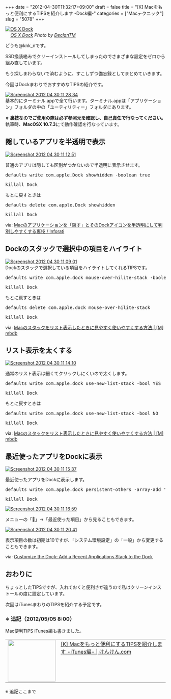 +++
date = "2012-04-30T11:32:17+09:00"
draft = false
title = "[K] Macをもっと便利にするTIPSを紹介します -Dock編-"
categories = ["Macテクニック"]
slug = "5078"
+++

<div class="center"><a href="http://www.flickr.com/photos/36006949@N00/1351989380/" title="OS X Dock by DeclanTM, on Flickr" target="_blank"><img class="flickr_photo" src="http://farm2.static.flickr.com/1092/1351989380_9eab5b6487_z.jpg" alt="OS X Dock" width="NaNpx"/></a></div><cite class="flickr_photographer"><img src="http://farm4.static.flickr.com/3329/favicons/72157601614001242_7730.png" width="16" /><a href="http://www.flickr.com/photos/36006949@N00/1351989380/">OS X Dock</a> Photo by <a href="http://www.flickr.com/photos/36006949@N00/">DeclanTM</a></cite>

どうも@knk_nです。

SSD換装絡みでクリーインストールしてしまったのでさまざまな設定をゼロから組み直しています。

もう探しまわらないで済むように、すこしずつ備忘録としてまとめていきます。

今回はDockまわりでおすすめなTIPSの紹介です。<!--more--><div class="center"><a href="http://knk-n.com.s3-website-ap-northeast-1.amazonaws.com/images/2012/04/screenshot-2012-04-30-11.28.34.jpg"><img src="http://knk-n.com.s3-website-ap-northeast-1.amazonaws.com/images/2012/04/screenshot-2012-04-30-11.28.34.jpg" alt="Screenshot 2012 04 30 11 28 34" title="screenshot 2012-04-30 11.28.34.jpg" border="0" width="" height="" /></a></div>
基本的にターミナル.appで全て行います。ターミナル.appは「アプリケーション」フォルダの中の「ユーティリティー」フォルダにあります。

<strong>※ 裏技なのでご使用の際は必ず参照元を確認し、自己責任で行なってください。</strong>
執筆時、<strong>MacOSX 10.7.3</strong>にて動作確認を行なっています。

<h2>隠しているアプリを半透明で表示</h2>

<div class="center"><a href="http://knk-n.com.s3-website-ap-northeast-1.amazonaws.com/images/2012/04/screenshot-2012-04-30-11.12.51.jpg"><img src="http://knk-n.com.s3-website-ap-northeast-1.amazonaws.com/images/2012/04/screenshot-2012-04-30-11.12.51.jpg" alt="Screenshot 2012 04 30 11 12 51" title="screenshot 2012-04-30 11.12.51.jpg" border="0" width="" height="" /></a></div>

普通のアプリは隠しても区別がつかないので半透明に表示させます。

<pre class="brush: bash">
defaults write com.apple.Dock showhidden -boolean true
</pre>

<pre class="brush: bash">
killall Dock
</pre>

もとに戻すときは

<pre class="brush: bash">
defaults delete com.apple.Dock showhidden
</pre>

<pre class="brush: bash">
killall Dock
</pre>

<p>via: <a  href="http://inforati.jp/apple/mac-tips-techniques/system-hints/how-to-show-dock-icon-of-hidden-application-in-translucent.html" target="_blank">Macのアプリケーションを「隠す」とそのDockアイコンを半透明にして判別しやすくする裏技 / Inforati</a><script type="text/javascript">var url = "http://inforati.jp/apple/mac-tips-techniques/system-hints/how-to-show-dock-icon-of-hidden-application-in-translucent.html";</script><script src="http://api.b.st-hatena.com/entry.count?url=http://inforati.jp/apple/mac-tips-techniques/system-hints/how-to-show-dock-icon-of-hidden-application-in-translucent.html&callback=hatebTxt"></script></p>

<h2>Dockのスタックで選択中の項目をハイライト</h2>

<div class="center"><a href="http://knk-n.com.s3-website-ap-northeast-1.amazonaws.com/images/2012/04/screenshot-2012-04-30-11.09.01.jpg"><img src="http://knk-n.com.s3-website-ap-northeast-1.amazonaws.com/images/2012/04/screenshot-2012-04-30-11.09.01.jpg" alt="Screenshot 2012 04 30 11 09 01" title="screenshot 2012-04-30 11.09.01.jpg" border="0" width="" height="" /></a></div>
Dockのスタックで選択している項目をハイライトしてくれるTIPSです。

<pre class="brush: bash">
defaults write com.apple.dock mouse-over-hilite-stack -boolean true
</pre>

<pre class="brush: bash">
killall Dock
</pre>

もとに戻すときは

<pre class="brush: bash">
defaults delete com.apple.dock mouse-over-hilite-stack
</pre>

<pre class="brush: bash">
killall Dock
</pre>

<p>via: <a  href="http://mbdb.jp/macintosh/stack-settings.html" target="_blank">Macのスタックをリスト表示したときに見やすく使いやすくする方法 | [M] mbdb</a><script type="text/javascript">var url = "http://mbdb.jp/macintosh/stack-settings.html";</script><script src="http://api.b.st-hatena.com/entry.count?url=http://mbdb.jp/macintosh/stack-settings.html&callback=hatebTxt"></script></p>


<h2>リスト表示を太くする</h2>

<div class="center"><a href="http://knk-n.com.s3-website-ap-northeast-1.amazonaws.com/images/2012/04/screenshot-2012-04-30-11.14.10.jpg"><img src="http://knk-n.com.s3-website-ap-northeast-1.amazonaws.com/images/2012/04/screenshot-2012-04-30-11.14.10.jpg" alt="Screenshot 2012 04 30 11 14 10" title="screenshot 2012-04-30 11.14.10.jpg" border="0" width="" height="" /></a></div>

通常のリスト表示は細くてクリックしにくいので太くします。

<pre class="brush: bash">
defaults write com.apple.dock use-new-list-stack -bool YES
</pre>

<pre class="brush: bash">
killall Dock
</pre>

もとに戻すときは

<pre class="brush: bash">
defaults write com.apple.dock use-new-list-stack -bool NO
</pre>

<pre class="brush: bash">
killall Dock
</pre>

<p>via: <a  href="http://mbdb.jp/macintosh/stack-settings.html" target="_blank">Macのスタックをリスト表示したときに見やすく使いやすくする方法 | [M] mbdb</a><script type="text/javascript">var url = "http://mbdb.jp/macintosh/stack-settings.html";</script><script src="http://api.b.st-hatena.com/entry.count?url=http://mbdb.jp/macintosh/stack-settings.html&callback=hatebTxt"></script></p>

<h2>最近使ったアプリをDockに表示</h2>

<div class="center"><a href="http://knk-n.com.s3-website-ap-northeast-1.amazonaws.com/images/2012/04/screenshot-2012-04-30-11.15.37.jpg"><img src="http://knk-n.com.s3-website-ap-northeast-1.amazonaws.com/images/2012/04/screenshot-2012-04-30-11.15.37.jpg" alt="Screenshot 2012 04 30 11 15 37" title="screenshot 2012-04-30 11.15.37.jpg" border="0" width="" height="" /></a></div>

最近使ったアプリをDockに表示します。
<pre class="brush: bash">
defaults write com.apple.dock persistent-others -array-add '{ "tile-data" = { "list-type" = 1; }; "tile-type" = "recents-tile"; }'
</pre>

<pre class="brush: bash">
killall Dock
</pre>


<div class="center"><a href="http://knk-n.com.s3-website-ap-northeast-1.amazonaws.com/images/2012/04/screenshot-2012-04-30-11.16.59.jpg"><img src="http://knk-n.com.s3-website-ap-northeast-1.amazonaws.com/images/2012/04/screenshot-2012-04-30-11.16.59.jpg" alt="Screenshot 2012 04 30 11 16 59" title="screenshot 2012-04-30 11.16.59.jpg" border="0" width="" height="" /></a></div>

メニューの「」→「最近使った項目」から見ることもできます。

<div class="center"><a href="http://knk-n.com.s3-website-ap-northeast-1.amazonaws.com/images/2012/04/screenshot-2012-04-30-11.20.41.jpg"><img src="http://knk-n.com.s3-website-ap-northeast-1.amazonaws.com/images/2012/04/screenshot-2012-04-30-11.20.41.jpg" alt="Screenshot 2012 04 30 11 20 41" title="screenshot 2012-04-30 11.20.41.jpg" border="0" width="" height="" /></a></div>

表示項目の数は初期は10ですが、「システム環境設定」の「一般」から変更することもできます。

<p>via: <a  href="http://macs.about.com/od/usingyourmac/qt/dockrecentitem.htm" target="_blank">Customize the Dock: Add a Recent Applications Stack to the Dock</a><script type="text/javascript">var url = "http://macs.about.com/od/usingyourmac/qt/dockrecentitem.htm";</script><script src="http://api.b.st-hatena.com/entry.count?url=http://macs.about.com/od/usingyourmac/qt/dockrecentitem.htm&callback=hatebTxt"></script></p>

<h2>おわりに</h2>
ちょっとしたTIPSですが、入れておくと便利さが違うので私はクリーンインストールの度に設定しています。

次回はiTunesまわりのTIPSを紹介する予定です。

<h3>※ 追記（2012/05/05 8:00）</h3>
Mac便利TIPS iTunes編も書きました。
<table width="100%"><td valign="top" width="150"><a href="http://knk-n.com/2012/04/30/mac_tips_bibouroku_around_itunes/" target="_blank"><img border="0" src="http://capture.heartrails.com/150x130/shadow?http://knk-n.com/2012/04/30/mac_tips_bibouroku_around_itunes/" alt="" width="150" height="130" /></a></td><td valign="top"><a  href="http://knk-n.com/2012/04/30/mac_tips_bibouroku_around_itunes/" target="_blank">[K] Macをもっと便利にするTIPSを紹介します -iTunes編- | けんけん.com</a><script type="text/javascript">var url = "http://knk-n.com/2012/04/30/mac_tips_bibouroku_around_itunes/";</script><script src="http://api.b.st-hatena.com/entry.count?url=http://knk-n.com/2012/04/30/mac_tips_bibouroku_around_itunes/&callback=hatebTxt"></script>
</td></table>
※ 追記ここまで
